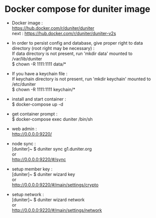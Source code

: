 
# Docker compose for duniter image  

- Docker image :  
https://hub.docker.com/r/duniter/duniter  
next : https://hub.docker.com/r/duniter/duniter-v2s

- In order to persist config and database, give proper right to data directory (root right may be necessary) :  
If data directory is not present, run 'mkdir data' mounted to /var/lib/duniter  
$ chown -R 1111:1111 data/*  

- If you have a keychain file :  
If keychain directory is not present, run 'mkdir keychain' mounted to /etc/duniter  
$ chown -R 1111:1111 keychain/*  

- install and start container :  
$ docker-compose up -d  

- get container prompt :  
$ docker-compose exec duniter /bin/sh  

- web admin :  
http://0.0.0.0:9220/  

- node sync :  
[duniter]~ $ duniter sync g1.duniter.org   
or  
http://0.0.0.0:9220/#/sync  

- setup member key :  
[duniter]~ $ duniter wizard key  
or  
http://0.0.0.0:9220/#/main/settings/crypto  

- setup network :  
[duniter]~ $ duniter wizard network  
or  
http://0.0.0.0:9220/#/main/settings/network  
